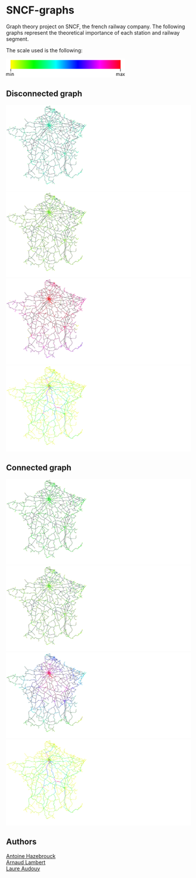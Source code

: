 # SNCF-graphs

Graph theory project on SNCF, the french railway company.
The following graphs represent the theoretical importance of each station and railway segment.

The scale used is the following:

![scale](echelle-HSL.png)

## Disconnected graph

![Graph 1](SVG/SNCF1.svg)
![Graph 2](SVG/SNCF2.svg)   
![Graph 3](SVG/SNCF3.svg)   
![Graph 4](SVG/SNCF4.svg)

## Connected graph

![Connected Graph 1](SVG/SNCF_connexe1.svg)
![Connected Graph 2](SVG/SNCF_connexe2.svg)   
![Connected Graph 3](SVG/SNCF_connexe3.svg)   
![Connected Graph 4](SVG/SNCF_connexe4.svg)

## Authors
[Antoine Hazebrouck](https://github.com/Ahaz1701)   
[Arnaud Lambert](https://github.com/arnaud-lambert/)   
[Laure Audouy](https://github.com/laure-a)    
